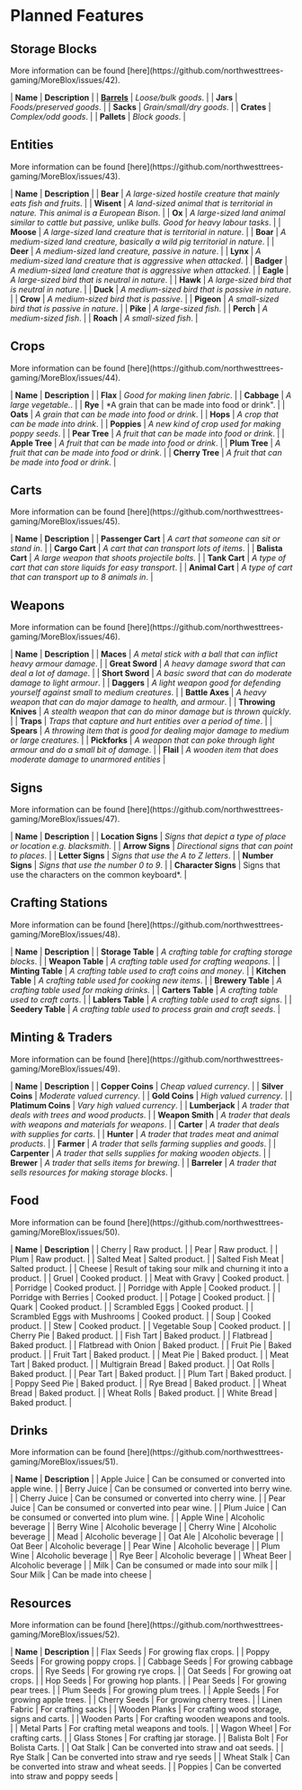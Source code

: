 <h1>Planned Features</h1>

<h2>Storage Blocks</h2>
More information can be found [here](https://github.com/northwesttrees-gaming/MoreBlox/issues/42).  
  
| **Name** | **Description** |
| [**Barrels**](https://github.com/northwesttrees-gaming/MoreBlox/issues/41) | *Loose/bulk goods*. |
| **Jars** | *Foods/preserved goods*. |
| **Sacks** | *Grain/small/dry goods*. |
| **Crates** | *Complex/odd goods*. |
| **Pallets** | *Block goods*. |

<h2>Entities</h2>
More information can be found [here](https://github.com/northwesttrees-gaming/MoreBlox/issues/43).

| **Name** | **Description** |
| **Bear** | *A large-sized hostile creature that mainly eats fish and fruits*. |
| **Wisent** | *A land-sized animal that is territorial in nature. This animal is a European Bison*. |
| **Ox** | *A large-sized land animal similar to cattle but passive, unlike bulls. Good for heavy labour tasks*. |
| **Moose** | *A large-sized land creature that is territorial in nature*. |
| **Boar** | *A medium-sized land creature, basically a wild pig territorial in nature*. |
| **Deer** | *A medium-sized land creature, passive in nature*. |
| **Lynx** | *A medium-sized land creature that is aggressive when attacked*. |
| **Badger** | *A medium-sized land creature that is aggressive when attacked*. |
| **Eagle** | *A large-sized bird that is neutral in nature*. |
| **Hawk** | *A large-sized bird that is neutral in nature*. |
| **Duck** | *A medium-sized bird that is passive in nature*. |
| **Crow** | *A medium-sized bird that is passive*. |
| **Pigeon** | *A small-sized bird that is passive in nature*. |
| **Pike** | *A large-sized fish*. |
| **Perch** | *A medium-sized fish*. |
| **Roach** | *A small-sized fish*. |

<h2>Crops</h2>
More information can be found [here](https://github.com/northwesttrees-gaming/MoreBlox/issues/44).

| **Name** | **Description** |
| **Flax** | *Good for making linen fabric*. |
| **Cabbage** | *A large vegetable.*. |
| **Rye** | *A grain that can be made into food or drink". |
| **Oats** | *A grain that can be made into food or drink*. |
| **Hops** | *A crop that can be made into drink*. |
| **Poppies** | *A new kind of crop used for making poppy seeds*. |
| **Pear Tree** | *A fruit that can be made into food or drink*. |
| **Apple Tree** | *A fruit that can be made into food or drink*. |
| **Plum Tree** | *A fruit that can be made into food or drink*. |
| **Cherry Tree** | *A fruit that can be made into food or drink*. |

<h2>Carts</h2>
More information can be found [here](https://github.com/northwesttrees-gaming/MoreBlox/issues/45).

| **Name** | **Description** |
| **Passenger Cart** | *A cart that someone can sit or stand in*. |
| **Cargo Cart** | *A cart that can transport lots of items*. |
| **Balista Cart** | *A large weapon that shoots projectile bolts*. |
| **Tank Cart** | *A type of cart that can store liquids for easy transport*. |
| **Animal Cart** | *A type of cart that can transport up to 8 animals in*. |

<h2>Weapons</h2>
More information can be found [here](https://github.com/northwesttrees-gaming/MoreBlox/issues/46).

| **Name** | **Description** |
| **Maces** | *A metal stick with a ball that can inflict heavy armour damage*. |
| **Great Sword** | *A heavy damage sword that can deal a lot of damage*. |
| **Short Sword** | *A basic sword that can do moderate damage to light armour*. |
| **Daggers** | *A light weapon good for defending yourself against small to medium creatures*. |
| **Battle Axes** | *A heavy weapon that can do major damage to health, and armour*. |
| **Throwing Knives** | *A stealth weapon that can do minor damage but is thrown quickly*. |
| **Traps** | *Traps that capture and hurt entities over a period of time*. |
| **Spears** | *A throwing item that is good for dealing major damage to medium or large creatures*. |
| **Pickforks** | *A weapon that can poke through light armour and do a small bit of damage*. |
| **Flail** | *A wooden item that does moderate damage to unarmored entities* |

<h2>Signs</h2>
More information can be found [here](https://github.com/northwesttrees-gaming/MoreBlox/issues/47).

| **Name** | **Description** |
| **Location Signs** | *Signs that depict a type of place or location e.g. blacksmith*. |
| **Arrow Signs** | *Directional signs that can point to places*. |
| **Letter Signs** | *Signs that use the A to Z letters*. |
| **Number Signs** | *Signs that use the number 0 to 9*. |
| **Character Signs** | Signs that use the characters on the common keyboard*. |

<h2>Crafting Stations</h2>
More information can be found [here](https://github.com/northwesttrees-gaming/MoreBlox/issues/48).

| **Name** | **Description** |
| **Storage Table** | *A crafting table for crafting storage blocks*. |
| **Weapon Table** | *A crafting table used for crafting weapons*. |
| **Minting Table** | *A crafting table used to craft coins and money*. |
| **Kitchen Table** | *A crafting table used for cooking new items*. |
| **Brewery Table** | *A crafting table used for making drinks*. |
| **Carters Table** | *A crafting table used to craft carts*. |
| **Lablers Table** | *A crafting table used to craft signs*. |
| **Seedery Table** | *A crafting table used to process grain and craft seeds*. |

<h2>Minting & Traders</h2>
More information can be found [here](https://github.com/northwesttrees-gaming/MoreBlox/issues/49).

| **Name** | **Description** |
| **Copper Coins** | *Cheap valued currency*. |
| **Silver Coins** | *Moderate valued currency*. |
| **Gold Coins** | *High valued currency*. |
| **Platimum Coins** | *Vary high valued currency*. |
| **Lumberjack** | *A trader that deals with trees and wood products*. |
| **Weapon Smith** | *A trader that deals with weapons and materials for weapons*. |
| **Carter** | *A trader that deals with supplies for carts*. |
| **Hunter** | *A trader that trades meat and animal products*. |
| **Farmer** | *A trader that sells farming supplies and goods*. |
| **Carpenter** | *A trader that sells supplies for making wooden objects*. |
| **Brewer** | *A trader that sells items for brewing*. |
| **Barreler** | *A trader that sells resources for making storage blocks*. |

<h2>Food</h2>
More information can be found [here](https://github.com/northwesttrees-gaming/MoreBlox/issues/50).

| **Name** | **Description** |
| Cherry | Raw product. |
| Pear | Raw product. |
| Plum | Raw product. |
| Salted Meat | Salted product. |
| Salted Fish Meat | Salted product. |
| Cheese | Result of taking sour milk and churning it into a product. |
| Gruel | Cooked product. |
| Meat with Gravy | Cooked product. |
| Porridge | Cooked product. |
| Porridge with Apple | Cooked product. |
| Porridge with Berries | Cooked product. |
| Potage | Cooked product. |
| Quark | Cooked product. |
| Scrambled Eggs | Cooked product. |
| Scrambled Eggs with Mushrooms | Cooked product. |
| Soup | Cooked product. |
| Stew | Cooked product. |
| Vegetable Soup | Cooked product. |
| Cherry Pie | Baked product. |
| Fish Tart | Baked product. |
| Flatbread | Baked product. |
| Flatbread with Onion | Baked product. |
| Fruit Pie | Baked product. |
| Fruit Tart | Baked product. |
| Meat Pie | Baked product. |
| Meat Tart | Baked product. |
| Multigrain Bread | Baked product. |
| Oat Rolls | Baked product. |
| Pear Tart | Baked product. |
| Plum Tart | Baked product. |
| Poppy Seed Pie | Baked product. |
| Rye Bread | Baked product. |
| Wheat Bread | Baked product. |
| Wheat Rolls | Baked product. |
| White Bread | Baked product. |

<h2>Drinks</h2>
More information can be found [here](https://github.com/northwesttrees-gaming/MoreBlox/issues/51).

| **Name** | **Description** |
| Apple Juice | Can be consumed or converted into apple wine. |
| Berry Juice | Can be consumed or converted into berry wine. |
| Cherry Juice | Can be consumed or converted into cherry wine. |
| Pear Juice | Can be consumed or converted into pear wine. |
| Plum Juice | Can be consumed or converted into plum wine. |
| Apple Wine | Alcoholic beverage |
| Berry Wine | Alcoholic beverage |
| Cherry Wine | Alcoholic beverage |
| Mead | Alcoholic beverage |
| Oat Ale | Alcoholic beverage |
| Oat Beer | Alcoholic beverage |
| Pear Wine | Alcoholic beverage |
| Plum Wine | Alcoholic beverage |
| Rye Beer | Alcoholic beverage |
| Wheat Beer | Alcoholic beverage |
| Milk | Can be consumed or made into sour milk |
| Sour Milk | Can be made into cheese |

<h2>Resources</h2>
More information can be found [here](https://github.com/northwesttrees-gaming/MoreBlox/issues/52).

| **Name** | **Description** |
| Flax Seeds | For growing flax crops. |
| Poppy Seeds | For growing poppy crops. |
| Cabbage Seeds | For growing cabbage crops. |
| Rye Seeds | For growing rye crops. |
| Oat Seeds | For growing oat crops. |
| Hop Seeds | For growing hop plants. |
| Pear Seeds | For growing pear trees. |
| Plum Seeds | For growing plum trees. |
| Apple Seeds | For growing apple trees. |
| Cherry Seeds | For growing cherry trees. |
| Linen Fabric | For crafting sacks |
| Wooden Planks | For crafting wood storage, signs and carts. |
| Wooden Parts | For crafting wooden weapons and tools. |
| Metal Parts | For crafting metal weapons and tools. |
| Wagon Wheel | For crafting carts. |
| Glass Stones | For crafting jar storage. |
| Balista Bolt | For Bolista Carts. |
| Oat Stalk | Can be converted into straw and oat seeds. |
| Rye Stalk | Can be converted into straw and rye seeds |
| Wheat Stalk | Can be converted into straw and wheat seeds. |
| Poppies | Can be converted into straw and poppy seeds |
